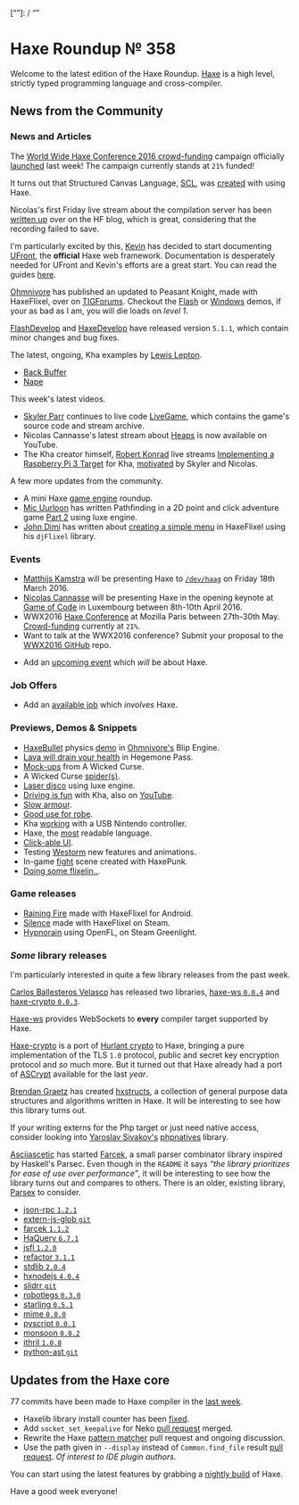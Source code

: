 [_template]: ../templates/roundup.html
[date]: / "2016-03-09 09:59:00"
[modified]: / "2016-03-09 14:59:00"
[published]: / "2016-03-09 15:30:00"
[“”]: / “”

# Haxe Roundup № 358

Welcome to the latest edition of the Haxe Roundup. [Haxe](http://haxe.org/?utm_source=haxe.io) is a high level, strictly typed programming language and cross-compiler.

## News from the Community

### News and Articles

The [World Wide Haxe Conference 2016 crowd-funding](https://en.ulule.com/wwx2016/) campaign officially [launched](https://twitter.com/silexlabs/status/707197540819714048) last week! The campaign currently stands at `21%` funded!

It turns out that Structured Canvas Language, [SCL](https://twitter.com/SCLanguage), was [created](https://twitter.com/SCLanguage/status/707271415607615488) with
using Haxe.

Nicolas's first Friday live stream about the compilation server has been [written up](http://haxe.org/blog/nicolas-about-haxe-episode-1) over on the HF blog, which is great, considering that the recording failed to save.

I'm particularly excited by this, [Kevin](https://twitter.com/kevinresol) has
decided to start documenting [UFront](http://ufront.net/), the **official** Haxe web framework. Documentation is desperately needed for UFront and 
Kevin's efforts are a great start. You can read the guides [here](https://github.com/kevinresol/ufront-nodejs-guide/).

[Ohmnivore](https://twitter.com/4_AM_Games) has published an updated to
Peasant Knight, made with HaxeFlixel, over on [TIGForums](https://forums.tigsource.com/index.php?topic=52263.msg1229230#msg1229230). Checkout the [Flash](http://fouramgames.com/swf/peasantknight.html) or [Windows](http://fouramgames.com/dl/PeasantKnight.zip) demos, if your as 
bad as I am, you will die loads on _level 1_.

[FlashDevelop](http://www.flashdevelop.org/community/viewtopic.php?f=11&t=12584&sid=5a4268c582cb09e54e37104f45517c61) and [HaxeDevelop](http://haxedevelop.org/download.html) have released version 
`5.1.1`, which contain minor changes and bug fixes.

The latest, ongoing, Kha examples by [Lewis Lepton](https://twitter.com/lewislepton).

- [Back Buffer](https://github.com/lewislepton/kha-examples/tree/master/BACKBUFFER)
 - [Nape](https://github.com/lewislepton/kha-examples/tree/master/NAPE)

This week's latest videos.

- [Skyler Parr](https://twitter.com/_wrongkiddied) continues to live code [LiveGame](https://github.com/skylerparr/LiveGame), which contains the game's source code and stream archive.
- Nicolas Cannasse's latest stream about [Heaps](https://twitter.com/ncannasse/status/708397507454308352) is now available on YouTube.
- The Kha creator himself, [Robert Konrad](https://twitter.com/robdangerous) live streams [Implementing a Raspberry Pi 3 Target](https://www.twitch.tv/robdangerous/v/54008949) for Kha, [motivated](https://twitter.com/robdangerous/status/707613396879994880) by Skyler and Nicolas.

A few more updates from the community.

- A mini Haxe [game engine](http://www.gamefromscratch.com/post/2016/03/09/Haxe-Game-Engine-Round-Up.aspx) roundup.
- [Mic Uurloon](https://twitter.com/MicUurloon) has written Pathfinding in a 2D point and click adventure game [Part 2](http://www.groebelsloot.com/2016/03/13/pathfinding-part-2/) using luxe engine.
- [John Dimi](https://twitter.com/jondmt) has written about [creating a simple menu](http://johndimi.blogspot.co.uk/2016/03/flxmenu-example-01-creating-simple-menu.html) in HaxeFlixel using his `djFlixel` library.

### Events

- [Matthijs Kamstra](https://twitter.com/MatthijsKamstra) will be presenting Haxe to [`/dev/haag`](http://www.meetup.com/devhaag/events/228921908/) on Friday 18th March 2016.
- [Nicolas Cannasse](https://twitter.com/ncannasse) will be presenting Haxe in
the opening keynote at [Game of Code](http://www.gameofcode.eu/) in Luxembourg between 8th-10th April 2016.
- WWX2016 [Haxe Conference](http://wwx.silexlabs.org/2016/) at Mozilla Paris between 27th-30th May. [Crowd-funding](https://fr.ulule.com/wwx2016/) currently at `21%`.
- Want to talk at the WWX2016 conference? Submit your proposal to the [WWX2016 GitHub](https://github.com/silexlabs/wwx2016/#talks-workshops-hackathons) repo.
+	Add an [upcoming event](https://github.com/skial/haxe.io/labels/events) which _will_ be about Haxe.

### Job Offers

- Add an [available job](https://github.com/skial/haxe.io/labels/jobs) which _involves_ Haxe.

### Previews, Demos & Snippets

- [HaxeBullet](https://github.com/luboslenco/haxebullet) physics [demo](http://fouramgames.com/demo/blip/) in
[Ohmnivore's](https://twitter.com/4_AM_Games) Blip Engine.
- [Lava will drain your health](https://twitter.com/ingenoire/status/707219817128988672) in Hegemone Pass.
- [Mock-ups](https://twitter.com/ericmbernier/status/707366977023709184) from A Wicked Curse.
- A Wicked Curse [spider(s)](https://twitter.com/ericmbernier/status/708131183377383424).
- [Laser disco](https://twitter.com/bennpowell/status/707960357210480644) using luxe engine.
- [Driving is fun](https://twitter.com/luboslenco/status/708306936400388098) with Kha, also on [YouTube](https://twitter.com/luboslenco/status/708692902822731784).
- [Slow armour](https://twitter.com/_eons/status/708351000361496576).
- [Good use for robe](https://twitter.com/_eons/status/708355043892842496).
- Kha [working](https://twitter.com/lewislepton/status/708433649071484928) with a USB Nintendo controller.
- Haxe, the [most](https://twitter.com/As3Boyan/status/708590741967216640) readable language.
- [Click-able UI](https://twitter.com/kircode/status/708677388264202240).
- Testing [Westorm](https://twitter.com/josempans/status/708781813594984449) new features and animations.
- In-game [fight](https://twitter.com/alexKrasik/status/709338868567449600) scene created with HaxePunk.
- [Doing some flixelin..](https://twitter.com/goodideaco/status/709722075456540672).

### Game releases

- [Raining Fire](https://twitter.com/factory02/status/708287963109695490) made with HaxeFlixel for Android.
- [Silence](https://twitter.com/ivodopiviz/status/707325956977983488) made with HaxeFlixel on Steam.
- [Hypnorain](http://kircode.com/hypnorain/) using OpenFL, on Steam Greenlight.

### *Some* library releases

I'm particularly interested in quite a few library releases from the past
week.

[Carlos Ballesteros Velasco](https://github.com/soywiz) has released two
libraries, [haxe-ws `0.0.4`](http://lib.haxe.org/p/haxe-ws) and
[haxe-crypto `0.0.3`](http://lib.haxe.org/p/haxe-crypto).

[Haxe-ws](http://lib.haxe.org/p/haxe-ws) provides WebSockets to **every**
compiler target supported by Haxe.

[Haxe-crypto](http://lib.haxe.org/p/haxe-crypto) is a port of [Hurlant crypto](http://crypto.hurlant.com/) to Haxe, bringing a pure implementation of the TLS `1.0` protocol, public and secret key encryption protocol and _so_ 
much more. But it turned out that Haxe already had a port of [ASCrypt](https://github.com/Meychi/ASCrypt) available for the last _year_.

[Brendan Graetz](https://github.com/bguiz) has created [hxstructs](https://github.com/bguiz/hxstruct), a collection of general purpose data structures and algorithms written in Haxe. It will be interesting
to see how this library turns out.

If your writing externs for the Php target or just need native access, 
consider looking into [Yaroslav Sivakov's](https://bitbucket.org/yar3333/) [phpnatives](http://lib.haxe.org/p/phpnatives) library.

[Asciiascetic](https://github.com/asciiascetic) has started 
[Farcek](https://github.com/asciiascetic/farcek), a small parser combinator 
library inspired by Haskell's Parsec. Even though in the `README` it says 
_“the library prioritizes for ease of use over performance”_, it will be
interesting to see how the library turns out and compares to others. There is
an older, existing library, [Parsex](https://github.com/sledorze/Parsex/) to
consider.

- [json-rpc `1.2.1`](http://lib.haxe.org/p/json-rpc)
- [extern-js-glob `git`](https://github.com/ExternKit/extern-js-glob)
- [farcek `1.1.2`](http://lib.haxe.org/p/farcek)
- [HaQuery `6.7.1`](http://lib.haxe.org/p/HaQuery)
- [jsfl `1.2.0`](http://lib.haxe.org/p/jsfl)
- [refactor `3.1.1`](http://lib.haxe.org/p/refactor)
- [stdlib `2.0.4`](http://lib.haxe.org/p/stdlib)
- [hxnodejs `4.0.4`](http://lib.haxe.org/p/hxnodejs)
- [slidrr `git`](https://github.com/MatthijsKamstra/slidrr)
- [robotlegs `0.3.0`](http://lib.haxe.org/p/robotlegs)
- [starling `0.5.1`](http://lib.haxe.org/p/starling)
- [mime `0.0.0`](http://lib.haxe.org/p/mime)
- [pyscript `0.0.1`](http://lib.haxe.org/p/pyscript)
- [monsoon `0.0.2`](http://lib.haxe.org/p/monsoon)
- [ithril `1.0.8`](http://lib.haxe.org/p/ithril)
- [python-ast `git`](https://github.com/nadako/python-ast)

## Updates from the Haxe core

77 commits have been made to Haxe compiler in the [last week].

- Haxelib library install counter has been [fixed](https://github.com/HaxeFoundation/haxelib/commit/58aecbca8dc0305b016f1b3b59dae1a9d3577a62).
- Add `socket_set_keepalive` for Neko [pull request](https://github.com/HaxeFoundation/neko/pull/117) merged.
- Rewrite the Haxe [pattern matcher](https://github.com/HaxeFoundation/haxe/pull/4940) pull request and 
ongoing discussion.
- Use the path given in `--display` instead of `Common.find_file` result [pull request](https://github.com/HaxeFoundation/haxe/pull/4943). _Of 
interest to IDE plugin authors_.

You can start using the latest features by grabbing a [nightly build] of Haxe.

Have a good week everyone!

[last week]: https://github.com/issues?utf8=%E2%9C%93&q=closed%3A2016-03-08..2016-03-15+org%3Ahaxefoundation+is%3Aclosed+
[issues]: https://github.com/issues?utf8=%E2%9C%93&q=language%3Ahaxe+language%3Ac%2B%2B+language%3Ac+org%3Ahaxefoundation+org%3Aopenfl+org%3Asnowkit+org%3AKTXSoftware+org%3Ahaxeflixel+org%3Ahaxepunk+org%3Anmehost+org%3Ahaxeui+org%3Ahaxetink+org%3Anative-toolkit+org%3AStencyl+repo%3Ahaxe-js-kit+user%3Aunderscorediscovery+is%3Aclosed+closed%3A2016-03-08..2016-03-15+
[nightly build]: http://build.haxe.org
